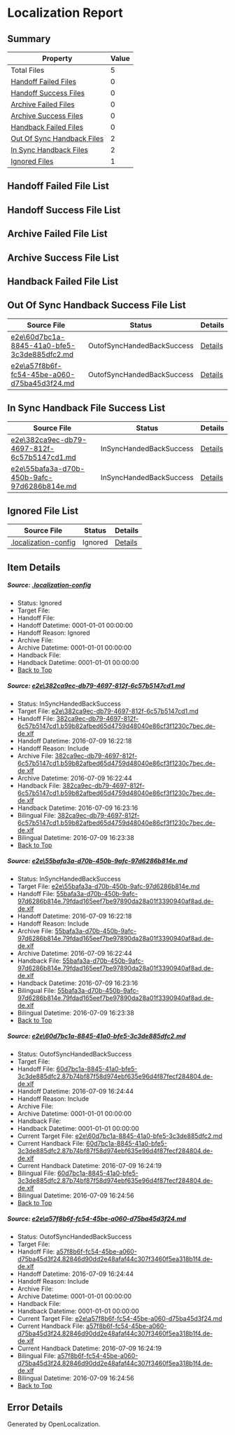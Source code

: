 # <a name='report-top'></a> Localization Report

## Summary
 Property | Value 
 -------- | ----- 
 Total Files | 5
[ Handoff Failed Files ](#handoff-failed-list)| 0
[ Handoff Success Files ](#handoff-success-list)| 0
[ Archive Failed Files ](#archive-failed-list)| 0
[ Archive Success Files ](#archive-success-list)| 0
[ Handback Failed Files ](#handback-failed-list)| 0
[ Out Of Sync Handback Files ](#outofsync-handback-success-list)| 2
[ In Sync Handback Files ](#insync-handback-success-list)| 2
[ Ignored Files ](#ignored-list)| 1

## <a name='handoff-failed-list'></a> Handoff Failed File List

## <a name='handoff-success-list'></a> Handoff Success File List

## <a name='archive-failed-list'></a> Archive Failed File List

## <a name='archive-success-list'></a> Archive Success File List

## <a name='handback-failed-list'></a> Handback Failed File List

## <a name='outofsync-handback-success-list'></a> Out Of Sync Handback Success File List
 Source File | Status | Details 
 ----------- | ------ | ------- 
 [e2e\60d7bc1a-8845-41a0-bfe5-3c3de885dfc2.md](https://github.com/OpenLocalizationTestOrg/oltest/blob/4236323b534f64086297c8cbd2672c10058e488e/e2e/60d7bc1a-8845-41a0-bfe5-3c3de885dfc2.md) | OutofSyncHandedBackSuccess | [Details](#1bb4f1b1bf661bfe95f1441130ed41819ad298b93)
 [e2e\a57f8b6f-fc54-45be-a060-d75ba45d3f24.md](https://github.com/OpenLocalizationTestOrg/oltest/blob/4236323b534f64086297c8cbd2672c10058e488e/e2e/a57f8b6f-fc54-45be-a060-d75ba45d3f24.md) | OutofSyncHandedBackSuccess | [Details](#5e2dfcf3d0b42eb16e191effc38950572d989a2e4)

## <a name='insync-handback-success-list'></a> In Sync Handback File Success List
 Source File | Status | Details 
 ----------- | ------ | ------- 
 [e2e\382ca9ec-db79-4697-812f-6c57b5147cd1.md](https://github.com/OpenLocalizationTestOrg/oltest/blob/7701c5b35e74ad9b49b565a055bcfd089d836a6c/e2e/382ca9ec-db79-4697-812f-6c57b5147cd1.md) | InSyncHandedBackSuccess | [Details](#353ac6a0e7ef9305640dc0b22446d863e7e9a1511)
 [e2e\55bafa3a-d70b-450b-9afc-97d6286b814e.md](https://github.com/OpenLocalizationTestOrg/oltest/blob/7701c5b35e74ad9b49b565a055bcfd089d836a6c/e2e/55bafa3a-d70b-450b-9afc-97d6286b814e.md) | InSyncHandedBackSuccess | [Details](#a670866bb6a2420429602ad55dff4a58af7f6be42)

## <a name='ignored-list'></a> Ignored File List
 Source File | Status | Details 
 ----------- | ------ | ------- 
 [.localization-config](https://github.com/OpenLocalizationTestOrg/oltest/blob/4236323b534f64086297c8cbd2672c10058e488e/.localization-config) | Ignored | [Details](#3d4f252ac210baf56311d7e97dcc2db10974dbd20)

## Item Details
##### <a name='3d4f252ac210baf56311d7e97dcc2db10974dbd20'></a> Source: [.localization-config](https://github.com/OpenLocalizationTestOrg/oltest/blob/4236323b534f64086297c8cbd2672c10058e488e/.localization-config)
* Status: Ignored
* Target File: 
* Handoff File: 
* Handoff Datetime: 0001-01-01 00:00:00
* Handoff Reason: Ignored
* Archive File: 
* Archive Datetime: 0001-01-01 00:00:00
* Handback File: 
* Handback Datetime: 0001-01-01 00:00:00
* [Back to Top](#report-top)

##### <a name='353ac6a0e7ef9305640dc0b22446d863e7e9a1511'></a> Source: [e2e\382ca9ec-db79-4697-812f-6c57b5147cd1.md](https://github.com/OpenLocalizationTestOrg/oltest/blob/7701c5b35e74ad9b49b565a055bcfd089d836a6c/e2e/382ca9ec-db79-4697-812f-6c57b5147cd1.md)
* Status: InSyncHandedBackSuccess
* Target File: [e2e\382ca9ec-db79-4697-812f-6c57b5147cd1.md](https://github.com/OpenLocalizationTestOrg/oltest-dede-fly/blob/e80a7e13b011b176abc1e9a1fc9a695ce6466875/e2e/382ca9ec-db79-4697-812f-6c57b5147cd1.md)
* Handoff File: [382ca9ec-db79-4697-812f-6c57b5147cd1.b59b82afbed65d4759d48040e86cf3f1230c7bec.de-de.xlf](https://github.com/OpenLocalizationTestOrg/olhandoff-e2e/blob/ab639ab78d686efb12e02d97392c9e94298641e4/ol-handoff/OpenLocalizationTestOrg/oltest-dede-fly/ci/ht/382ca9ec-db79-4697-812f-6c57b5147cd1.b59b82afbed65d4759d48040e86cf3f1230c7bec.de-de.xlf)
* Handoff Datetime: 2016-07-09 16:22:18
* Handoff Reason: Include
* Archive File: [382ca9ec-db79-4697-812f-6c57b5147cd1.b59b82afbed65d4759d48040e86cf3f1230c7bec.de-de.xlf](https://github.com/OpenLocalizationTestOrg/olhandoff-e2e/blob/7b751a53ea98899b06c62497e374dd418f837adb/ol-archive/OpenLocalizationTestOrg/oltest-dede-fly/ci/ht/382ca9ec-db79-4697-812f-6c57b5147cd1.b59b82afbed65d4759d48040e86cf3f1230c7bec.de-de.xlf)
* Archive Datetime: 2016-07-09 16:22:44
* Handback File: [382ca9ec-db79-4697-812f-6c57b5147cd1.b59b82afbed65d4759d48040e86cf3f1230c7bec.de-de.xlf](https://github.com/OpenLocalizationTestOrg/olhandback-e2e/blob/29f651a3ea86bb42edc9239b27aa78887c83e95d/ol-handback/OpenLocalizationTestOrg/oltest-dede-fly/ci/ht/382ca9ec-db79-4697-812f-6c57b5147cd1.b59b82afbed65d4759d48040e86cf3f1230c7bec.de-de.xlf)
* Handback Datetime: 2016-07-09 16:23:16
* Bilingual File: [382ca9ec-db79-4697-812f-6c57b5147cd1.b59b82afbed65d4759d48040e86cf3f1230c7bec.de-de.xlf](https://github.com/OpenLocalizationTestOrg/olhandback-e2e/blob/29f651a3ea86bb42edc9239b27aa78887c83e95d/ol-handback/OpenLocalizationTestOrg/oltest-dede-fly/ci/ht/382ca9ec-db79-4697-812f-6c57b5147cd1.b59b82afbed65d4759d48040e86cf3f1230c7bec.de-de.xlf)
* Bilingual Datetime: 2016-07-09 16:23:38
* [Back to Top](#report-top)

##### <a name='a670866bb6a2420429602ad55dff4a58af7f6be42'></a> Source: [e2e\55bafa3a-d70b-450b-9afc-97d6286b814e.md](https://github.com/OpenLocalizationTestOrg/oltest/blob/7701c5b35e74ad9b49b565a055bcfd089d836a6c/e2e/55bafa3a-d70b-450b-9afc-97d6286b814e.md)
* Status: InSyncHandedBackSuccess
* Target File: [e2e\55bafa3a-d70b-450b-9afc-97d6286b814e.md](https://github.com/OpenLocalizationTestOrg/oltest-dede-fly/blob/e80a7e13b011b176abc1e9a1fc9a695ce6466875/e2e/55bafa3a-d70b-450b-9afc-97d6286b814e.md)
* Handoff File: [55bafa3a-d70b-450b-9afc-97d6286b814e.79fdad165eef7be97890da28a01f3390940af8ad.de-de.xlf](https://github.com/OpenLocalizationTestOrg/olhandoff-e2e/blob/ab639ab78d686efb12e02d97392c9e94298641e4/ol-handoff/OpenLocalizationTestOrg/oltest-dede-fly/ci/ht/55bafa3a-d70b-450b-9afc-97d6286b814e.79fdad165eef7be97890da28a01f3390940af8ad.de-de.xlf)
* Handoff Datetime: 2016-07-09 16:22:18
* Handoff Reason: Include
* Archive File: [55bafa3a-d70b-450b-9afc-97d6286b814e.79fdad165eef7be97890da28a01f3390940af8ad.de-de.xlf](https://github.com/OpenLocalizationTestOrg/olhandoff-e2e/blob/7b751a53ea98899b06c62497e374dd418f837adb/ol-archive/OpenLocalizationTestOrg/oltest-dede-fly/ci/ht/55bafa3a-d70b-450b-9afc-97d6286b814e.79fdad165eef7be97890da28a01f3390940af8ad.de-de.xlf)
* Archive Datetime: 2016-07-09 16:22:44
* Handback File: [55bafa3a-d70b-450b-9afc-97d6286b814e.79fdad165eef7be97890da28a01f3390940af8ad.de-de.xlf](https://github.com/OpenLocalizationTestOrg/olhandback-e2e/blob/29f651a3ea86bb42edc9239b27aa78887c83e95d/ol-handback/OpenLocalizationTestOrg/oltest-dede-fly/ci/ht/55bafa3a-d70b-450b-9afc-97d6286b814e.79fdad165eef7be97890da28a01f3390940af8ad.de-de.xlf)
* Handback Datetime: 2016-07-09 16:23:16
* Bilingual File: [55bafa3a-d70b-450b-9afc-97d6286b814e.79fdad165eef7be97890da28a01f3390940af8ad.de-de.xlf](https://github.com/OpenLocalizationTestOrg/olhandback-e2e/blob/29f651a3ea86bb42edc9239b27aa78887c83e95d/ol-handback/OpenLocalizationTestOrg/oltest-dede-fly/ci/ht/55bafa3a-d70b-450b-9afc-97d6286b814e.79fdad165eef7be97890da28a01f3390940af8ad.de-de.xlf)
* Bilingual Datetime: 2016-07-09 16:23:38
* [Back to Top](#report-top)

##### <a name='1bb4f1b1bf661bfe95f1441130ed41819ad298b93'></a> Source: [e2e\60d7bc1a-8845-41a0-bfe5-3c3de885dfc2.md](https://github.com/OpenLocalizationTestOrg/oltest/blob/4236323b534f64086297c8cbd2672c10058e488e/e2e/60d7bc1a-8845-41a0-bfe5-3c3de885dfc2.md)
* Status: OutofSyncHandedBackSuccess
* Target File: 
* Handoff File: [60d7bc1a-8845-41a0-bfe5-3c3de885dfc2.87b74bf87f58d974ebf635e96d4f87fecf284804.de-de.xlf](https://github.com/OpenLocalizationTestOrg/olhandoff-e2e/blob/ed720b4c52e90271e904b7fc19698695921dd67e/ol-handoff/OpenLocalizationTestOrg/oltest-dede-fly/ci/ht/60d7bc1a-8845-41a0-bfe5-3c3de885dfc2.87b74bf87f58d974ebf635e96d4f87fecf284804.de-de.xlf)
* Handoff Datetime: 2016-07-09 16:24:44
* Handoff Reason: Include
* Archive File: 
* Archive Datetime: 0001-01-01 00:00:00
* Handback File: 
* Handback Datetime: 0001-01-01 00:00:00
* Current Target File: [e2e\60d7bc1a-8845-41a0-bfe5-3c3de885dfc2.md](https://github.com/OpenLocalizationTestOrg/oltest-dede-fly/blob/7ff18bddaa8f6b310ef10280c55c3976f5400c6e/e2e/60d7bc1a-8845-41a0-bfe5-3c3de885dfc2.md)
* Current Handback File: [60d7bc1a-8845-41a0-bfe5-3c3de885dfc2.87b74bf87f58d974ebf635e96d4f87fecf284804.de-de.xlf](https://github.com/OpenLocalizationTestOrg/olhandback-e2e/blob/50ec9b190bc5b356ad33b4269b810b2f3e685455/ol-handback/OpenLocalizationTestOrg/oltest-dede-fly/ci/ht/60d7bc1a-8845-41a0-bfe5-3c3de885dfc2.87b74bf87f58d974ebf635e96d4f87fecf284804.de-de.xlf)
* Current Handback Datetime: 2016-07-09 16:24:19
* Bilingual File: [60d7bc1a-8845-41a0-bfe5-3c3de885dfc2.87b74bf87f58d974ebf635e96d4f87fecf284804.de-de.xlf](https://github.com/OpenLocalizationTestOrg/olhandback-e2e/blob/50ec9b190bc5b356ad33b4269b810b2f3e685455/ol-handback/OpenLocalizationTestOrg/oltest-dede-fly/ci/ht/60d7bc1a-8845-41a0-bfe5-3c3de885dfc2.87b74bf87f58d974ebf635e96d4f87fecf284804.de-de.xlf)
* Bilingual Datetime: 2016-07-09 16:24:56
* [Back to Top](#report-top)

##### <a name='5e2dfcf3d0b42eb16e191effc38950572d989a2e4'></a> Source: [e2e\a57f8b6f-fc54-45be-a060-d75ba45d3f24.md](https://github.com/OpenLocalizationTestOrg/oltest/blob/4236323b534f64086297c8cbd2672c10058e488e/e2e/a57f8b6f-fc54-45be-a060-d75ba45d3f24.md)
* Status: OutofSyncHandedBackSuccess
* Target File: 
* Handoff File: [a57f8b6f-fc54-45be-a060-d75ba45d3f24.82846d90dd2e48afaf44c307f3460f5ea318b1f4.de-de.xlf](https://github.com/OpenLocalizationTestOrg/olhandoff-e2e/blob/ed720b4c52e90271e904b7fc19698695921dd67e/ol-handoff/OpenLocalizationTestOrg/oltest-dede-fly/ci/ht/a57f8b6f-fc54-45be-a060-d75ba45d3f24.82846d90dd2e48afaf44c307f3460f5ea318b1f4.de-de.xlf)
* Handoff Datetime: 2016-07-09 16:24:44
* Handoff Reason: Include
* Archive File: 
* Archive Datetime: 0001-01-01 00:00:00
* Handback File: 
* Handback Datetime: 0001-01-01 00:00:00
* Current Target File: [e2e\a57f8b6f-fc54-45be-a060-d75ba45d3f24.md](https://github.com/OpenLocalizationTestOrg/oltest-dede-fly/blob/7ff18bddaa8f6b310ef10280c55c3976f5400c6e/e2e/a57f8b6f-fc54-45be-a060-d75ba45d3f24.md)
* Current Handback File: [a57f8b6f-fc54-45be-a060-d75ba45d3f24.82846d90dd2e48afaf44c307f3460f5ea318b1f4.de-de.xlf](https://github.com/OpenLocalizationTestOrg/olhandback-e2e/blob/50ec9b190bc5b356ad33b4269b810b2f3e685455/ol-handback/OpenLocalizationTestOrg/oltest-dede-fly/ci/ht/a57f8b6f-fc54-45be-a060-d75ba45d3f24.82846d90dd2e48afaf44c307f3460f5ea318b1f4.de-de.xlf)
* Current Handback Datetime: 2016-07-09 16:24:19
* Bilingual File: [a57f8b6f-fc54-45be-a060-d75ba45d3f24.82846d90dd2e48afaf44c307f3460f5ea318b1f4.de-de.xlf](https://github.com/OpenLocalizationTestOrg/olhandback-e2e/blob/50ec9b190bc5b356ad33b4269b810b2f3e685455/ol-handback/OpenLocalizationTestOrg/oltest-dede-fly/ci/ht/a57f8b6f-fc54-45be-a060-d75ba45d3f24.82846d90dd2e48afaf44c307f3460f5ea318b1f4.de-de.xlf)
* Bilingual Datetime: 2016-07-09 16:24:56
* [Back to Top](#report-top)


## Error Details

Generated by OpenLocalization.
